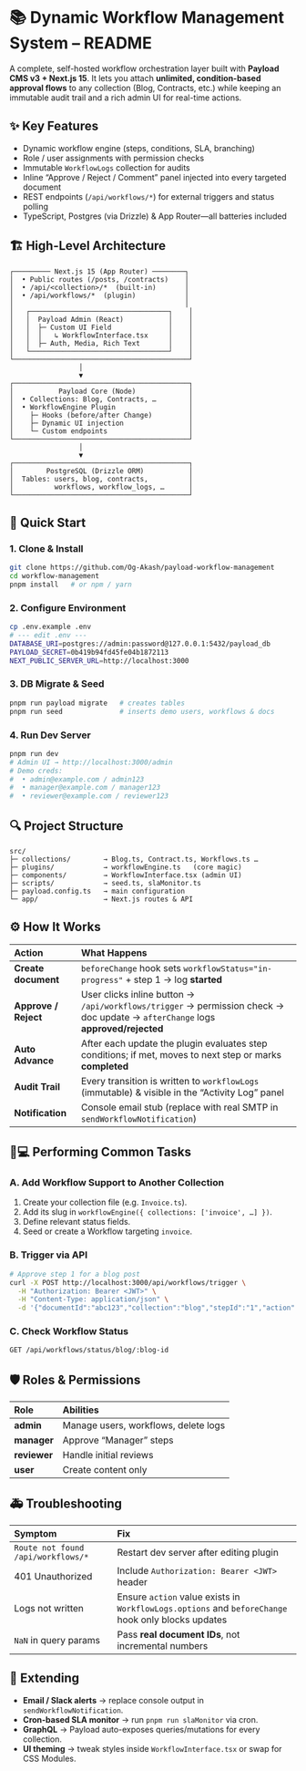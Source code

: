 
# 📚 Dynamic Workflow Management System – README

A complete, self-hosted workflow orchestration layer built with **Payload CMS v3 + Next.js 15**.
It lets you attach **unlimited, condition-based approval flows** to any collection (Blog, Contracts, etc.) while keeping an immutable audit trail and a rich admin UI for real-time actions.

## ✨ Key Features

* Dynamic workflow engine (steps, conditions, SLA, branching)
* Role / user assignments with permission checks
* Immutable `WorkflowLogs` collection for audits
* Inline “Approve / Reject / Comment” panel injected into every targeted document
* REST endpoints (`/api/workflows/*`) for external triggers and status polling
* TypeScript, Postgres (via Drizzle) \& App Router—all batteries included


## 🏗️ High-Level Architecture

```
┌───────── Next.js 15 (App Router) ────────┐
│  • Public routes (/posts, /contracts)    │
│  • /api/<collection>/*  (built-in)       │
│  • /api/workflows/*  (plugin)            │
│                                          │
│   ┌──────────────────────────────────┐    │
│   │  Payload Admin (React)           │    │
│   │  ├─ Custom UI Field              │    │
│   │  │   ↳ WorkflowInterface.tsx     │    │
│   │  ├─ Auth, Media, Rich Text       │    │
│   └──────────────────────────────────┘    │
└───────────────────────────────────────────┘
                 │
                 ▼
┌───────────────────────────────────────────┐
│           Payload Core (Node)             │
│  • Collections: Blog, Contracts, …        │
│  • WorkflowEngine Plugin                  │
│    ├─ Hooks (before/after Change)         │
│    ├─ Dynamic UI injection                │
│    └─ Custom endpoints                    │
└───────────────────────────────────────────┘
                 │
                 ▼
┌───────────────────────────────────────────┐
│        PostgreSQL (Drizzle ORM)           │
│  Tables: users, blog, contracts,          │
│          workflows, workflow_logs, …      │
└───────────────────────────────────────────┘
```


## 🚀 Quick Start

### 1. Clone \& Install

```bash
git clone https://github.com/Og-Akash/payload-workflow-management
cd workflow-management
pnpm install   # or npm / yarn
```


### 2. Configure Environment

```bash
cp .env.example .env
# --- edit .env ---
DATABASE_URI=postgres://admin:password@127.0.0.1:5432/payload_db
PAYLOAD_SECRET=0b419b94fd45fe04b1872113
NEXT_PUBLIC_SERVER_URL=http://localhost:3000
```


### 3. DB Migrate \& Seed

```bash
pnpm run payload migrate   # creates tables
pnpm run seed              # inserts demo users, workflows & docs
```


### 4. Run Dev Server

```bash
pnpm run dev
# Admin UI → http://localhost:3000/admin
# Demo creds:
#  • admin@example.com / admin123
#  • manager@example.com / manager123
#  • reviewer@example.com / reviewer123
```


## 🔍 Project Structure

```
src/
├─ collections/        → Blog.ts, Contract.ts, Workflows.ts …
├─ plugins/            → workflowEngine.ts   (core magic)
├─ components/         → WorkflowInterface.tsx (admin UI)
├─ scripts/            → seed.ts, slaMonitor.ts
├─ payload.config.ts   → main configuration
└─ app/                → Next.js routes & API
```


## ⚙️ How It Works

| Action | What Happens |
| :-- | :-- |
| **Create document** | `beforeChange` hook sets `workflowStatus="in-progress"` + step 1 → log **started** |
| **Approve / Reject** | User clicks inline button → `/api/workflows/trigger` → permission check → doc update → `afterChange` logs **approved/rejected** |
| **Auto Advance** | After each update the plugin evaluates step conditions; if met, moves to next step or marks **completed** |
| **Audit Trail** | Every transition is written to `workflowLogs` (immutable) \& visible in the “Activity Log” panel |
| **Notification** | Console email stub (replace with real SMTP in `sendWorkflowNotification`) |

## 🧑💻 Performing Common Tasks

### A. Add Workflow Support to Another Collection

1. Create your collection file (e.g. `Invoice.ts`).
2. Add its slug in `workflowEngine({ collections: ['invoice', …] })`.
3. Define relevant status fields.
4. Seed or create a Workflow targeting `invoice`.

### B. Trigger via API

```bash
# Approve step 1 for a blog post
curl -X POST http://localhost:3000/api/workflows/trigger \
  -H "Authorization: Bearer <JWT>" \
  -H "Content-Type: application/json" \
  -d '{"documentId":"abc123","collection":"blog","stepId":"1","action":"approve"}'
```


### C. Check Workflow Status

```bash
GET /api/workflows/status/blog/:blog-id
```


## 🛡️ Roles \& Permissions

| Role | Abilities |
| :-- | :-- |
| **admin** | Manage users, workflows, delete logs |
| **manager** | Approve “Manager” steps |
| **reviewer** | Handle initial reviews |
| **user** | Create content only |

## 🚑 Troubleshooting

| Symptom | Fix |
| :-- | :-- |
| `Route not found /api/workflows/*` | Restart dev server after editing plugin |
| 401 Unauthorized | Include `Authorization: Bearer <JWT>` header |
| Logs not written | Ensure `action` value exists in `WorkflowLogs.options` and `beforeChange` hook only blocks updates |
| `NaN` in query params | Pass **real document IDs**, not incremental numbers |

## 🧩 Extending

* **Email / Slack alerts**   → replace console output in `sendWorkflowNotification`.
* **Cron-based SLA monitor** → run `pnpm run slaMonitor` via cron.
* **GraphQL**   → Payload auto-exposes queries/mutations for every collection.
* **UI theming**   → tweak styles inside `WorkflowInterface.tsx` or swap for CSS Modules.

